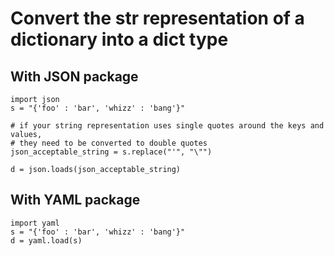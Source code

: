 # Convert the str representation of a dictionary into a dict type

## With JSON package
```
import json
s = "{'foo' : 'bar', 'whizz' : 'bang'}"

# if your string representation uses single quotes around the keys and values,
# they need to be converted to double quotes
json_acceptable_string = s.replace("'", "\"")

d = json.loads(json_acceptable_string)
```

## With YAML package
```
import yaml
s = "{'foo' : 'bar', 'whizz' : 'bang'}"
d = yaml.load(s)
```
